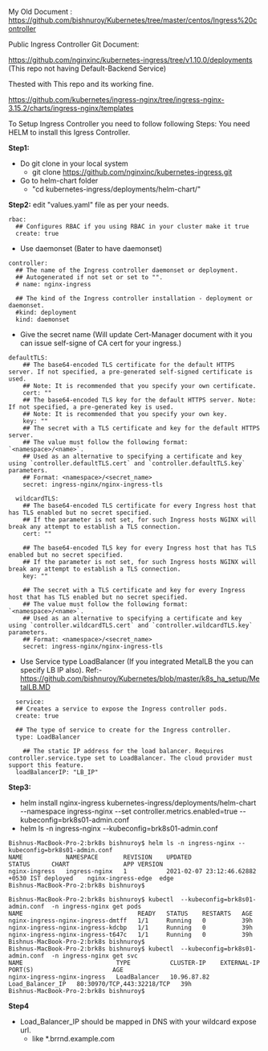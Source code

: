 

My Old Document : https://github.com/bishnuroy/Kubernetes/tree/master/centos/Ingress%20controller

Public Ingress Controller Git Document:

https://github.com/nginxinc/kubernetes-ingress/tree/v1.10.0/deployments (This repo not having Default-Backend Service)

Thested with This repo and its working fine.

https://github.com/kubernetes/ingress-nginx/tree/ingress-nginx-3.15.2/charts/ingress-nginx/templates


To Setup Ingress Controller you need to follow following Steps:  You need HELM to install this Igress Controller.

**Step1:**
 - Do git clone in your local system
   - git clone https://github.com/nginxinc/kubernetes-ingress.git
 - Go to helm-chart folder 
   - "cd kubernetes-ingress/deployments/helm-chart/"
   
**Step2:** edit "values.yaml" file as per your needs.

```
rbac:
  ## Configures RBAC if you using RBAC in your cluster make it true
  create: true
```
  - Use daemonset (Bater to have daemonset) 
```
controller:
  ## The name of the Ingress controller daemonset or deployment.
  ## Autogenerated if not set or set to "".
  # name: nginx-ingress

  ## The kind of the Ingress controller installation - deployment or daemonset.
  #kind: deployment
  kind: daemonset
```
  - Give the secret name (Will update Cert-Manager document with it you can issue self-signe of CA cert for your ingress.)
```
defaultTLS:
    ## The base64-encoded TLS certificate for the default HTTPS server. If not specified, a pre-generated self-signed certificate is used.
    ## Note: It is recommended that you specify your own certificate.
    cert: ""
    ## The base64-encoded TLS key for the default HTTPS server. Note: If not specified, a pre-generated key is used.
    ## Note: It is recommended that you specify your own key.
    key: "" 
    ## The secret with a TLS certificate and key for the default HTTPS server.
    ## The value must follow the following format: `<namespace>/<name>`.
    ## Used as an alternative to specifying a certificate and key using `controller.defaultTLS.cert` and `controller.defaultTLS.key` parameters.
    ## Format: <namespace>/<secret_name>
    secret: ingress-nginx/nginx-ingress-tls

  wildcardTLS:
    ## The base64-encoded TLS certificate for every Ingress host that has TLS enabled but no secret specified.
    ## If the parameter is not set, for such Ingress hosts NGINX will break any attempt to establish a TLS connection.
    cert: ""

    ## The base64-encoded TLS key for every Ingress host that has TLS enabled but no secret specified.
    ## If the parameter is not set, for such Ingress hosts NGINX will break any attempt to establish a TLS connection.
    key: ""

    ## The secret with a TLS certificate and key for every Ingress host that has TLS enabled but no secret specified.
    ## The value must follow the following format: `<namespace>/<name>`.
    ## Used as an alternative to specifying a certificate and key using `controller.wildcardTLS.cert` and `controller.wildcardTLS.key` parameters.
    ## Format: <namespace>/<secret_name>
    secret: ingress-nginx/nginx-ingress-tls
```

  - Use Service type LoadBalancer (If you integrated MetalLB the you can specify LB IP also). Ref:- https://github.com/bishnuroy/Kubernetes/blob/master/k8s_ha_setup/MetalLB.MD
  ```
    service:
    ## Creates a service to expose the Ingress controller pods.
    create: true

    ## The type of service to create for the Ingress controller.
    type: LoadBalancer
  ```
  ```
      ## The static IP address for the load balancer. Requires controller.service.type set to LoadBalancer. The cloud provider must support this feature.
    loadBalancerIP: "LB_IP"
  ```

**Step3:**

  - helm install nginx-ingress kubernetes-ingress/deployments/helm-chart  --namespace ingress-nginx --set controller.metrics.enabled=true --kubeconfig=brk8s01-admin.conf
  -  helm ls -n ingress-nginx --kubeconfig=brk8s01-admin.conf
```
Bishnus-MacBook-Pro-2:brk8s bishnuroy$ helm ls -n ingress-nginx --kubeconfig=brk8s01-admin.conf
NAME         	NAMESPACE    	REVISION	UPDATED                            	STATUS  	CHART             	APP VERSION
nginx-ingress	ingress-nginx	1       	2021-02-07 23:12:46.62882 +0530 IST	deployed	nginx-ingress-edge	edge       
Bishnus-MacBook-Pro-2:brk8s bishnuroy$
```
```
Bishnus-MacBook-Pro-2:brk8s bishnuroy$ kubectl  --kubeconfig=brk8s01-admin.conf  -n ingress-nginx get pods
NAME                                READY   STATUS    RESTARTS   AGE
nginx-ingress-nginx-ingress-dmtff   1/1     Running   0          39h
nginx-ingress-nginx-ingress-kdcbp   1/1     Running   0          39h
nginx-ingress-nginx-ingress-t647c   1/1     Running   0          39h
Bishnus-MacBook-Pro-2:brk8s bishnuroy$ 
Bishnus-MacBook-Pro-2:brk8s bishnuroy$ kubectl  --kubeconfig=brk8s01-admin.conf  -n ingress-nginx get svc
NAME                          TYPE           CLUSTER-IP    EXTERNAL-IP   PORT(S)                      AGE
nginx-ingress-nginx-ingress   LoadBalancer   10.96.87.82   Load_Balancer_IP   80:30970/TCP,443:32218/TCP   39h
Bishnus-MacBook-Pro-2:brk8s bishnuroy$ 
```

**Step4**

- Load_Balancer_IP should be mapped in DNS with your wildcard expose url.
  - like *.brrnd.example.com
